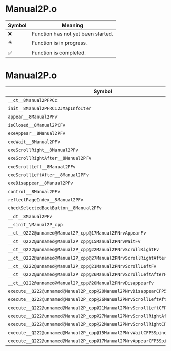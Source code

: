 # Manual2P.o
| Symbol | Meaning 
| ------------- | ------------- 
| :x: | Function has not yet been started. 
| :eight_pointed_black_star: | Function is in progress. 
| :white_check_mark: | Function is completed. 


# Manual2P.o
| Symbol | Decompiled? |
| ------------- | ------------- |
| `__ct__8Manual2PFPCc` | :x: |
| `init__8Manual2PFRC12JMapInfoIter` | :x: |
| `appear__8Manual2PFv` | :x: |
| `isClosed__8Manual2PCFv` | :x: |
| `exeAppear__8Manual2PFv` | :x: |
| `exeWait__8Manual2PFv` | :x: |
| `exeScrollRight__8Manual2PFv` | :x: |
| `exeScrollRightAfter__8Manual2PFv` | :x: |
| `exeScrollLeft__8Manual2PFv` | :x: |
| `exeScrollLeftAfter__8Manual2PFv` | :x: |
| `exeDisappear__8Manual2PFv` | :x: |
| `control__8Manual2PFv` | :x: |
| `reflectPageIndex__8Manual2PFv` | :x: |
| `checkSelectedBackButton__8Manual2PFv` | :x: |
| `__dt__8Manual2PFv` | :x: |
| `__sinit_\Manual2P_cpp` | :x: |
| `__ct__Q222@unnamed@Manual2P_cpp@17Manual2PNrvAppearFv` | :x: |
| `__ct__Q222@unnamed@Manual2P_cpp@15Manual2PNrvWaitFv` | :x: |
| `__ct__Q222@unnamed@Manual2P_cpp@22Manual2PNrvScrollRightFv` | :x: |
| `__ct__Q222@unnamed@Manual2P_cpp@27Manual2PNrvScrollRightAfterFv` | :x: |
| `__ct__Q222@unnamed@Manual2P_cpp@21Manual2PNrvScrollLeftFv` | :x: |
| `__ct__Q222@unnamed@Manual2P_cpp@26Manual2PNrvScrollLeftAfterFv` | :x: |
| `__ct__Q222@unnamed@Manual2P_cpp@20Manual2PNrvDisappearFv` | :x: |
| `execute__Q222@unnamed@Manual2P_cpp@20Manual2PNrvDisappearCFP5Spine` | :x: |
| `execute__Q222@unnamed@Manual2P_cpp@26Manual2PNrvScrollLeftAfterCFP5Spine` | :x: |
| `execute__Q222@unnamed@Manual2P_cpp@21Manual2PNrvScrollLeftCFP5Spine` | :x: |
| `execute__Q222@unnamed@Manual2P_cpp@27Manual2PNrvScrollRightAfterCFP5Spine` | :x: |
| `execute__Q222@unnamed@Manual2P_cpp@22Manual2PNrvScrollRightCFP5Spine` | :x: |
| `execute__Q222@unnamed@Manual2P_cpp@15Manual2PNrvWaitCFP5Spine` | :x: |
| `execute__Q222@unnamed@Manual2P_cpp@17Manual2PNrvAppearCFP5Spine` | :x: |
